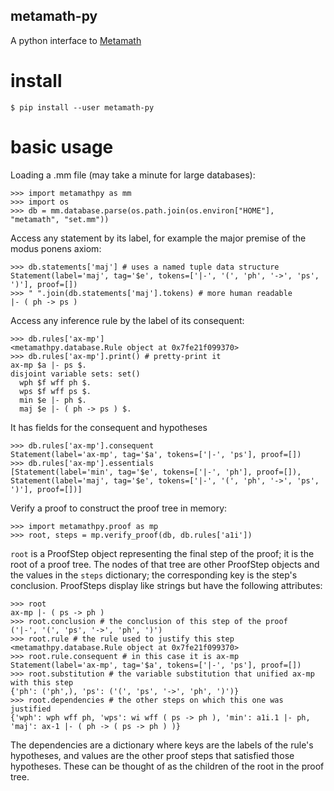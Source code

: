 ## metamath-py

A python interface to [Metamath](https://us.metamath.org/)

# install

`$ pip install --user metamath-py`

# basic usage

Loading a .mm file (may take a minute for large databases):

```
>>> import metamathpy as mm
>>> import os
>>> db = mm.database.parse(os.path.join(os.environ["HOME"], "metamath", "set.mm"))
```

Access any statement by its label, for example the major premise of the modus ponens axiom:

```
>>> db.statements['maj'] # uses a named tuple data structure
Statement(label='maj', tag='$e', tokens=['|-', '(', 'ph', '->', 'ps', ')'], proof=[])
>>> " ".join(db.statements['maj'].tokens) # more human readable
|- ( ph -> ps )
```

Access any inference rule by the label of its consequent:

```
>>> db.rules['ax-mp']
<metamathpy.database.Rule object at 0x7fe21f099370>
>>> db.rules['ax-mp'].print() # pretty-print it
ax-mp $a |- ps $.
disjoint variable sets: set()
  wph $f wff ph $.
  wps $f wff ps $.
  min $e |- ph $.
  maj $e |- ( ph -> ps ) $.
```

It has fields for the consequent and hypotheses

```
>>> db.rules['ax-mp'].consequent
Statement(label='ax-mp', tag='$a', tokens=['|-', 'ps'], proof=[])
>>> db.rules['ax-mp'].essentials
[Statement(label='min', tag='$e', tokens=['|-', 'ph'], proof=[]), Statement(label='maj', tag='$e', tokens=['|-', '(', 'ph', '->', 'ps', ')'], proof=[])]
```

Verify a proof to construct the proof tree in memory:

```
>>> import metamathpy.proof as mp
>>> root, steps = mp.verify_proof(db, db.rules['a1i'])
```

`root` is a ProofStep object representing the final step of the proof; it is the root of a proof tree.  The nodes of that tree are other ProofStep objects and the values in the `steps` dictionary; the corresponding key is the step's conclusion.  ProofSteps display like strings but have the following attributes:

```
>>> root
ax-mp |- ( ps -> ph )
>>> root.conclusion # the conclusion of this step of the proof
('|-', '(', 'ps', '->', 'ph', ')')
>>> root.rule # the rule used to justify this step
<metamathpy.database.Rule object at 0x7fe21f099370>
>>> root.rule.consequent # in this case it is ax-mp
Statement(label='ax-mp', tag='$a', tokens=['|-', 'ps'], proof=[])
>>> root.substitution # the variable substitution that unified ax-mp with this step
{'ph': ('ph',), 'ps': ('(', 'ps', '->', 'ph', ')')}
>>> root.dependencies # the other steps on which this one was justified
{'wph': wph wff ph, 'wps': wi wff ( ps -> ph ), 'min': a1i.1 |- ph, 'maj': ax-1 |- ( ph -> ( ps -> ph ) )}
```

The dependencies are a dictionary where keys are the labels of the rule's hypotheses, and values are the other proof steps that satisfied those hypotheses.  These can be thought of as the children of the root in the proof tree.


